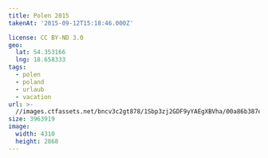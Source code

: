 ```yaml
---
title: Polen 2015
takenAt: '2015-09-12T15:18:46.000Z'

license: CC BY-ND 3.0
geo:
  lat: 54.353166
  lng: 18.658333
tags:
  - polen
  - poland
  - urlaub
  - vacation
url: >-
  //images.ctfassets.net/bncv3c2gt878/1Sbp3zj2GDF9yYAEgXBVha/00a86b387eb22d2d0689d1751cf3e016/polen-2015_25931795266_o
size: 3963919
image:
  width: 4310
  height: 2868
---
```

